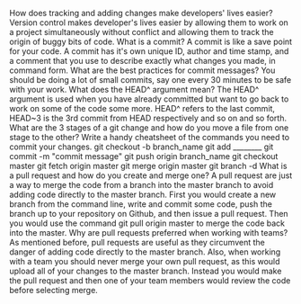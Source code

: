 How does tracking and adding changes make developers' lives easier?
Version control makes developer's lives easier by allowing them to work on a project simultaneously without conflict and allowing them to track the origin of buggy bits of code.
What is a commit?
A commit is like a save point for your code.  A commit has it's own unique ID, author and time stamp, and a comment that you use to describe exactly what changes you made, in command form.
What are the best practices for commit messages?
You should be doing a lot of small commits, say one every 30 minutes to be safe with your work.
What does the HEAD^ argument mean?
The HEAD^ argument is used when you have already committed but want to go back to work on some of the code some more. HEAD^ refers to the last commit, HEAD~3 is the 3rd commit from HEAD respectively and so on and so forth.
What are the 3 stages of a git change and how do you move a file from one stage to the other?
Write a handy cheatsheet of the commands you need to commit your changes.
git checkout -b branch_name
git add ________
git commit -m "commit message"
git push origin branch_name
git checkout master
git fetch origin master
git merge origin master
git branch -d
What is a pull request and how do you create and merge one?
A pull request are just a way to merge the code from a branch into the master branch to avoid adding code directly to the master branch.  First you would create a new branch from the command line, write and commit some code, push the branch up to your repository on Github, and then issue a pull request.  Then you would use the command git pull origin master to merge the code back into the master.
Why are pull requests preferred when working with teams?
As mentioned before, pull requests are useful as they circumvent the danger of adding code directly to the master branch. Also, when working with a team you should never merge your own pull request, as this would upload all of your changes to the master branch.  Instead you would make the pull request and then one of your team members would review the code before selecting merge.
